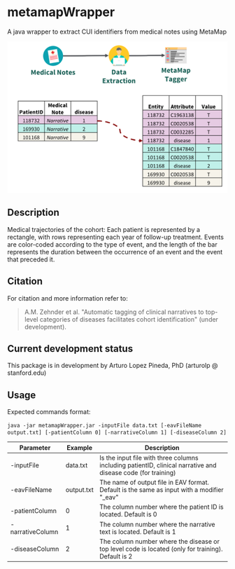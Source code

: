 # metamapWrapper

A java wrapper to extract CUI identifiers from medical notes using MetaMap

![GitHub Logo](/metamapWrapper.png)

## Description
Medical trajectories of the cohort: Each patient is represented by a rectangle, with rows representing each year of follow-up treatment. Events are color-coded according to the type of event, and the length of the bar represents the duration between the occurrence of an event and the event that preceded it.

## Citation
For citation and more information refer to:

>A.M. Zehnder et al. "Automatic tagging of clinical narratives to top-level categories of diseases facilitates cohort identification" (under development).


## Current development status
This package is in development by Arturo Lopez Pineda, PhD (arturolp @ stanford.edu)


## Usage

Expected commands format: 
```
java -jar metamapWrapper.jar -inputFile data.txt [-eavFileName output.txt] [-patientColumn 0] [-narrativeColumn 1] [-diseaseColumn 2]
```

|Parameter|Example|Description|
|-------------|-------------|-------------|
| -inputFile | data.txt | Is the input file with three columns including patientID, clinical narrative and disease code (for training)|
| -eavFileName | output.txt | The name of output file in EAV format. Default is the same as input with a modifier "_eav" |
| -patientColumn | 0 | The column number where the patient ID is located. Default is 0|
| -narrativeColumn | 1 | The column number where the narrative text is located. Default is 1 |
| -diseaseColumn | 2 | The column number where the disease or top level code is located (only for training). Default is 2 |
